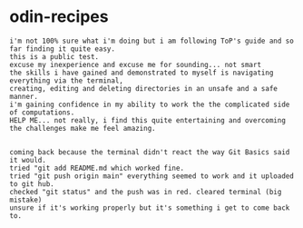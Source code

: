 # odin-recipes
    i'm not 100% sure what i'm doing but i am following ToP's guide and so far finding it quite easy. 
    this is a public test. 
    excuse my inexperience and excuse me for sounding... not smart
    the skills i have gained and demonstrated to myself is navigating everything via the terminal,
    creating, editing and deleting directories in an unsafe and a safe manner.
    i'm gaining confidence in my ability to work the the complicated side of computations.
    HELP ME... not really, i find this quite entertaining and overcoming the challenges make me feel amazing.


    coming back because the terminal didn't react the way Git Basics said it would.
    tried "git add README.md which worked fine.
    tried "git push origin main" everything seemed to work and it uploaded to git hub.
    checked "git status" and the push was in red. cleared terminal (big mistake)
    unsure if it's working properly but it's something i get to come back to.